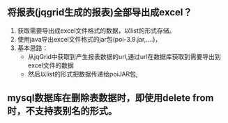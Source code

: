 ## 将报表(jqgrid生成的报表)全部导出成excel？
1. 获取需要导出成excel文件格式的数据，以list<map>的形式存储。
2. 使用java导出excel文件格式的jar包(poi-3.9.jar,....)，
3. 基本思路：
    - 从jqGrid中获取到产生报表数据的url,通过url在数据库获取到需要导出到excel文件的数据
    - 然后以list的形式把数据传递给poiJAR包,
## mysql数据库在删除表数据时，即使用delete from 时，不支持表别名的形式。
